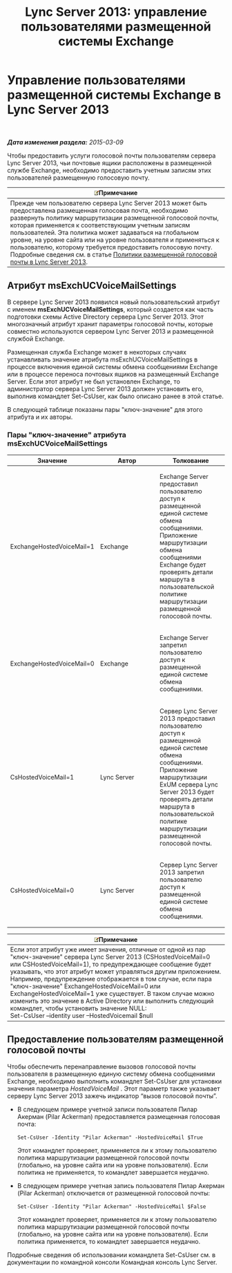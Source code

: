 ﻿---
title: 'Lync Server 2013: управление пользователями размещенной системы Exchange'
TOCTitle: Управление пользователями размещенной системы Exchange
ms:assetid: e8723af5-0604-4d7d-bad2-463a9832efb4
ms:mtpsurl: https://technet.microsoft.com/ru-ru/library/Gg399037(v=OCS.15)
ms:contentKeyID: 49311518
ms.date: 05/19/2016
mtps_version: v=OCS.15
ms.translationtype: HT
---

# Управление пользователями размещенной системы Exchange в Lync Server 2013

 

_**Дата изменения раздела:** 2015-03-09_

Чтобы предоставить услуги голосовой почты пользователям сервера Lync Server 2013, чьи почтовые ящики расположены в размещенной службе Exchange, необходимо предоставить учетным записям этих пользователей размещенную голосовую почту.

<table>
<thead>
<tr class="header">
<th><img src="images/Gg398412.note(OCS.15).gif" title="note" alt="note" />Примечание</th>
</tr>
</thead>
<tbody>
<tr class="odd">
<td>Прежде чем пользователю сервера Lync Server 2013 может быть предоставлена размещенная голосовая почта, необходимо развернуть политику маршрутизации размещенной голосовой почты, которая применяется к соответствующим учетным записям пользователей. Эта политика может задаваться на глобальном уровне, на уровне сайта или на уровне пользователя и применяться к пользователю, которому требуется предоставить голосовую почту. Подробные сведения см. в статье <a href="lync-server-2013-hosted-voice-mail-policies.md">Политики размещенной голосовой почты в Lync Server 2013</a>.</td>
</tr>
</tbody>
</table>


## Атрибут msExchUCVoiceMailSettings

В сервере Lync Server 2013 появился новый пользовательский атрибут с именем **msExchUCVoiceMailSettings**, который создается как часть подготовки схемы Active Directory сервера Lync Server 2013. Этот многозначный атрибут хранит параметры голосовой почты, которые совместно используются сервером Lync Server 2013 и размещенной службой Exchange.

Размещенная служба Exchange может в некоторых случаях устанавливать значение атрибута msExchUCVoiceMailSettings в процессе включения единой системы обмена сообщениями Exchange или в процессе переноса почтовых ящиков на размещенный Exchange Server. Если этот атрибут не был установлен Exchange, то администратор сервера Lync Server 2013 должен установить его, выполнив командлет Set-CsUser, как было описано ранее в этой статье.

В следующей таблице показаны пары "ключ-значение" для этого атрибута и их авторы.

### Пары "ключ-значение" атрибута msExchUCVoiceMailSettings

<table>
<colgroup>
<col style="width: 33%" />
<col style="width: 33%" />
<col style="width: 33%" />
</colgroup>
<thead>
<tr class="header">
<th>Значение</th>
<th>Автор</th>
<th>Толкование</th>
</tr>
</thead>
<tbody>
<tr class="odd">
<td><p>ExchangeHostedVoiceMail=1</p></td>
<td><p>Exchange</p></td>
<td><p>Exchange Server предоставил пользователю доступ к размещенной единой системе обмена сообщениями. Приложение маршрутизации обмена сообщениями Exchange будет проверять детали маршрута в пользовательской политике маршрутизации размещенной голосовой почты.</p></td>
</tr>
<tr class="even">
<td><p>ExchangeHostedVoiceMail=0</p></td>
<td><p>Exchange</p></td>
<td><p>Exchange Server запретил пользователю доступ к размещенной единой системе обмена сообщениями.</p></td>
</tr>
<tr class="odd">
<td><p>CsHostedVoiceMail=1</p></td>
<td><p>Lync Server</p></td>
<td><p>Сервер Lync Server 2013 предоставил пользователю доступ к размещенной единой системе обмена сообщениями. Приложение маршрутизации ExUM сервера Lync Server 2013 будет проверять детали маршрута в пользовательской политике маршрутизации размещенной голосовой почты.</p></td>
</tr>
<tr class="even">
<td><p>CsHostedVoiceMail=0</p></td>
<td><p>Lync Server</p></td>
<td><p>Сервер Lync Server 2013 запретил пользователю доступ к размещенной единой системе обмена сообщениями.</p></td>
</tr>
</tbody>
</table>


<table>
<thead>
<tr class="header">
<th><img src="images/Gg398412.note(OCS.15).gif" title="note" alt="note" />Примечание</th>
</tr>
</thead>
<tbody>
<tr class="odd">
<td>Если этот атрибут уже имеет значения, отличные от одной из пар &quot;ключ-значение&quot; сервера Lync Server 2013 (CSHostedVoiceMail=0 или CSHostedVoiceMail=1), то предупреждающее сообщение будет указывать, что этот атрибут может управляться другим приложением. Например, предупреждение отображается в том случае, если пара &quot;ключ-значение&quot; ExchangeHostedVoiceMail=0 или ExchangeHostedVoiceMail=1 уже существует. В таком случае можно изменить это значение в Active Directory или выполнить следующий командлет, чтобы установить значение NULL:<br />
Set-CsUser –identity user –HostedVoicemail $null</td>
</tr>
</tbody>
</table>


## Предоставление пользователям размещенной голосовой почты

Чтобы обеспечить перенаправление вызовов голосовой почты пользователя в размещенную единую систему обмена сообщениями Exchange, необходимо выполнить командлет Set-CsUser для установки значения параметра *HostedVoiceMail* . Этот параметр также указывает серверу Lync Server 2013 зажечь индикатор “вызов голосовой почты”.

  - В следующем примере учетной записи пользователя Пилар Акерман (Pilar Ackerman) предоставляется размещенная голосовая почта:
    
        Set-CsUser -Identity "Pilar Ackerman" -HostedVoiceMail $True
    
    Этот командлет проверяет, применяется ли к этому пользователю политика маршрутизации размещенной голосовой почты (глобально, на уровне сайта или на уровне пользователя). Если политика не применяется, то командлет завершается неудачно.

  - В следующем примере учетная запись пользователя Пилар Акерман (Pilar Ackerman) отключается от размещенной голосовой почты:
    
        Set-CsUser -Identity "Pilar Ackerman" -HostedVoiceMail $False
    
    Этот командлет проверяет, применяется ли к этому пользователю политика маршрутизации размещенной голосовой почты (глобально, на уровне сайта или на уровне пользователя). Если политика применяется, то командлет завершается неудачно.

Подробные сведения об использовании командлета Set-CsUser см. в документации по командной консоли Командная консоль Lync Server.

